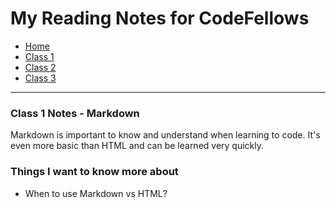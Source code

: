 # My Reading Notes for CodeFellows

- [Home](README.md)
- [Class 1](class1.md)
- [Class 2](class2.md)
- [Class 3](class3.md)

---

### Class 1 Notes - Markdown

Markdown is important to know and understand when learning to code.
It's even more basic than HTML and can be learned very quickly.


### Things I want to know more about

- When to use Markdown vs HTML?

